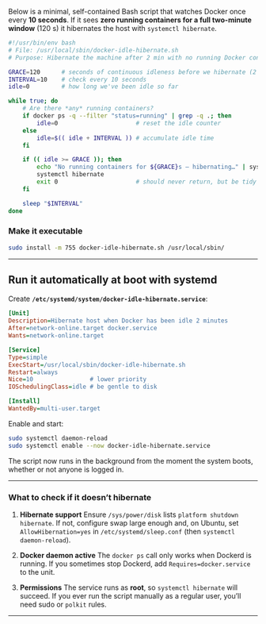 Below is a minimal, self-contained Bash script that watches Docker once every **10 seconds**.
If it sees **zero running containers for a full two-minute window** (120 s) it hibernates the host with `systemctl hibernate`.

```bash
#!/usr/bin/env bash
# File: /usr/local/sbin/docker-idle-hibernate.sh
# Purpose: Hibernate the machine after 2 min with no running Docker containers.

GRACE=120      # seconds of continuous idleness before we hibernate (2 minutes)
INTERVAL=10    # check every 10 seconds
idle=0         # how long we've been idle so far

while true; do
    # Are there *any* running containers?
    if docker ps -q --filter "status=running" | grep -q .; then
        idle=0                      # reset the idle counter
    else
        idle=$(( idle + INTERVAL )) # accumulate idle time
    fi

    if (( idle >= GRACE )); then
        echo "No running containers for ${GRACE}s — hibernating…" | systemd-cat -t docker-idle
        systemctl hibernate
        exit 0                      # should never return, but be tidy
    fi

    sleep "$INTERVAL"
done
```

### Make it executable

```bash
sudo install -m 755 docker-idle-hibernate.sh /usr/local/sbin/
```

---

## Run it automatically at boot with systemd

Create **`/etc/systemd/system/docker-idle-hibernate.service`**:

```ini
[Unit]
Description=Hibernate host when Docker has been idle 2 minutes
After=network-online.target docker.service
Wants=network-online.target

[Service]
Type=simple
ExecStart=/usr/local/sbin/docker-idle-hibernate.sh
Restart=always
Nice=10                # lower priority
IOSchedulingClass=idle # be gentle to disk

[Install]
WantedBy=multi-user.target
```

Enable and start:

```bash
sudo systemctl daemon-reload
sudo systemctl enable --now docker-idle-hibernate.service
```

The script now runs in the background from the moment the system boots, whether or not anyone is logged in.

---

### What to check if it doesn’t hibernate

1. **Hibernate support**
   Ensure `/sys/power/disk` lists `platform shutdown hibernate`.
   If not, configure swap large enough and, on Ubuntu, set `AllowHibernation=yes` in `/etc/systemd/sleep.conf` (then `systemctl daemon-reload`).

2. **Docker daemon active**
   The `docker ps` call only works when Dockerd is running. If you sometimes stop Dockerd, add `Requires=docker.service` to the unit.

3. **Permissions**
   The service runs as **root**, so `systemctl hibernate` will succeed.
   If you ever run the script manually as a regular user, you’ll need sudo or `polkit` rules.

---
